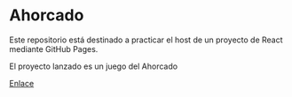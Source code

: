 # Ahorcado

Este repositorio está destinado a practicar el host de un proyecto de React mediante GitHub Pages.

El proyecto lanzado es un juego del Ahorcado

[Enlace]()